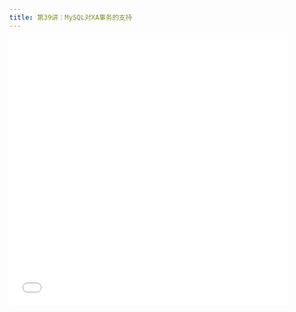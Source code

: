 ```yaml
---
title: 第39讲：MySQL对XA事务的支持
---
```


<iframe src="//player.bilibili.com/player.html?aid=835250881&bvid=BV1Zg4y1r71w&cid=1382592411&p=1" scrolling="no" border="0" frameborder="no" framespacing="0" allowfullscreen="true" width="100%" height="480"> </iframe>